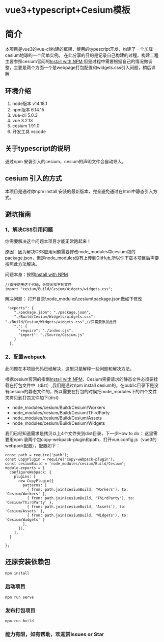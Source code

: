 # vue3+typescript+Cesium模板
# 简介
本项目是vue3的vue-cli构建的框架，使用的typescript开发，构建了一个加载cesium地球的一个简单实例。
在此分享的目的是记录自己构建的过程，构建工程主要参照cesium官网的[Install with NPM](https://cesium.com/learn/cesiumjs-learn/cesiumjs-quickstart/#install-with-npm),但是过程中需要根据自己的情况做调整，主要是两个方面一个是webpage打包配置和widgets.css引入问题，稍后详解
## 环境介绍
1. node版本 v14.18.1
2. npm版本 6.14.15
3. vue-cli 5.0.3
4. vue 3.2.13
5. cesium 1.91.0
6. 开发工具 vscode
## 关于typescript的说明
通过npm 安装引入的cesium，cesium的声明文件会自动导入。
## cesium 引入的方式
本项目是通过你npm install 安装的最新版本，完全避免通过在html中静态引入方式。
## 避坑指南
### 1、解决CSS引用问题
你需要解决这个问题本项目才能正常跑起来！

原因：因为解决CSS应用问题需要修改node_modules中cesium包的package.json，但是node_modules没有上传到GitHub,所以你下载本项目后需要按照此方法解决。

问题本身：按照[Install with NPM](https://cesium.com/learn/cesiumjs-learn/cesiumjs-quickstart/#install-with-npm)
```
//直接使用这个代码，会提示找不到文件
import "cesium/Build/Cesium/Widgets/widgets.css";
```
解决问题：
打开目录\node_modules\cesium\package.json做如下修改
```
 "exports": {
    "./package.json": "./package.json",
    "./Build/Cesium/Widgets/widgets.css": "./Build/Cesium/Widgets/widgets.css",//只需要添加此行
    ".": {
      "require": "./index.cjs",
      "import": "./Source/Cesium.js"
    }
  },
```
 ### 2、配置webpack
 此问题在本项目代码已经解决，这里只是解释一些问题和解决方法。

 根据cesium官网的指南[Install with NPM](https://cesium.com/learn/cesiumjs-learn/cesiumjs-quickstart/#install-with-npm)，Cesium需要请求的静态文件必须要挂载在打包文件中（dist）,我们是通过npm install cesium的，在public目录下是没有cesium的静态文件的，所以需要在打包的时候把node_modules下的四个文件夹拷贝到打包文件加下(dist)
- node_modules/cesium/Build/Cesium/Workers
- node_modules/cesium/Build/Cesium/ThirdParty
- node_modules/cesium/Build/Cesium/Assets
- node_modules/cesium/Build/Cesium/Widgets

我们已经知道需求是拷贝以上4个文件夹到dist目录，下一步How to do：
这里需要用npm 装两个包copy-webpack-plugin和path，打开vue.config.js（vue3的webpack配置），配置如下：

```
const path = require('path');
const CopyPlugin = require('copy-webpack-plugin');
const cesiumBuild = 'node_modules/cesium/Build/Cesium';
module.exports = {
  configureWebpack: {
    plugins: [
      new CopyPlugin({
        patterns: [
          { from: path.join(cesiumBuild, 'Workers'), to: 'Cesium/Workers' },
          { from: path.join(cesiumBuild, 'ThirdParty'), to: 'Cesium/ThirdParty' },
          { from: path.join(cesiumBuild, 'Assets'), to: 'Cesium/Assets' },
          { from: path.join(cesiumBuild, 'Widgets'), to: 'Cesium/Widgets' }
        ],
      }),
    ],
  }

};
```


## 还原安装依赖包
```
npm install
```

### 启动项目
```
npm run serve
```

### 发布打包项目
```
npm run build
```

### 能力有限，如有帮助，欢迎赏Issues or Star
